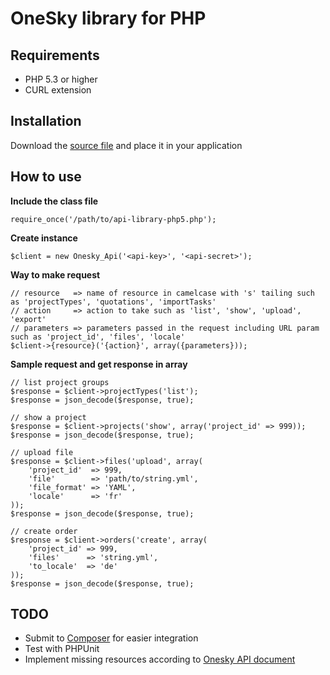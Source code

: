 OneSky library for PHP
======================

## Requirements

- PHP 5.3 or higher
- CURL extension

## Installation

Download the [source file](/src/api-library-php5.php) and place it in your application

## How to use
**Include the class file**

    require_once('/path/to/api-library-php5.php');

**Create instance**

    $client = new Onesky_Api('<api-key>', '<api-secret>');

**Way to make request**

    // resource   => name of resource in camelcase with 's' tailing such as 'projectTypes', 'quotations', 'importTasks'
    // action     => action to take such as 'list', 'show', 'upload', 'export'
    // parameters => parameters passed in the request including URL param such as 'project_id', 'files', 'locale'
    $client->{resource}('{action}', array({parameters}));

**Sample request and get response in array**

    // list project groups
    $response = $client->projectTypes('list');
    $response = json_decode($response, true);

    // show a project
    $response = $client->projects('show', array('project_id' => 999));
    $response = json_decode($response, true);

    // upload file
    $response = $client->files('upload', array(
        'project_id'  => 999,
        'file'        => 'path/to/string.yml',
        'file_format' => 'YAML',
        'locale'      => 'fr'
    ));
    $response = json_decode($response, true);

    // create order
    $response = $client->orders('create', array(
        'project_id' => 999,
        'files'      => 'string.yml',
        'to_locale'  => 'de'
    ));
    $response = json_decode($response, true);

## TODO

- Submit to [Composer](https://getcomposer.org/) for easier integration
- Test with PHPUnit
- Implement missing resources according to [Onesky API document](https://github.com/onesky/api-documentation-platform)
